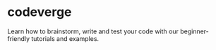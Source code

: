 # codeverge
Learn how to brainstorm, write and test your code with our beginner-friendly tutorials and examples.
